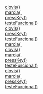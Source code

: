 <a href='#clovis'>clovis()</a></br><a href='#marcia'>marcia()</a></br><a href='#presskey'>pressKey()</a></br><a href='#testefuncional'>testeFuncional()</a></br><a href='#clovis'>clovis()</a></br><a href='#presskey'>pressKey()</a></br><a href='#testefuncional'>testeFuncional()</a></br><a href='#marcia'>marcia()</a></br><a href='#clovis'>clovis()</a></br><a href='#marcia'>marcia()</a></br><a href='#presskey'>pressKey()</a></br><a href='#testefuncional'>testeFuncional()</a></br><a href='#clovis'>clovis()</a></br><a href='#marcia'>marcia()</a></br><a href='#presskey'>pressKey()</a></br><a href='#testefuncional'>testeFuncional()</a></br>